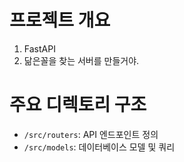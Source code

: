 # 프로젝트 개요
1. FastAPI
2. 닮은꼴을 찾는 서버를 만들거야. 


# 주요 디렉토리 구조
- `/src/routers`: API 엔드포인트 정의
- `/src/models`: 데이터베이스 모델 및 쿼리
